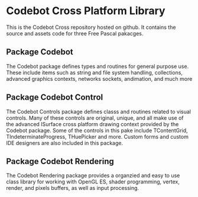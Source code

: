 # Codebot Cross Platform Library

This is the Codebot Cross repository hosted on github. It contains the source and assets code for three Free Pascal pakacges.

## Package Codebot

The Codebot package defines types and routines for general purpose use. These include items such as string and file system handling, collections, advanced graphics contexts, networks sockets, andimation, and much more

## Package Codebot Control

The Codebot Controls package defines classs and routines related to visual controls. Many of these controls are original, unique, and all make use of the advanced ISurface cross platform drawing context provided by the Codebot package. Some of the controls in this pake include TContentGrid, TIndeterminateProgress, THuePicker and more. Custom forms and custom IDE designers are also included in this package.

## Package Codebot Rendering

The Codebot Rendering package provides a organzied and easy to use class library for working with OpenGL ES, shader programming, vertex, render, and pixels buffers, as well as input processing.
